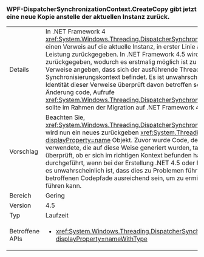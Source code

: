 ### <a name="wpf-dispatchersynchronizationcontextcreatecopy-now-returns-a-new-copy-instead-of-the-current-instance"></a>WPF-DispatcherSynchronizationContext.CreateCopy gibt jetzt eine neue Kopie anstelle der aktuellen Instanz zurück.

|   |   |
|---|---|
|Details|In .NET Framework 4 <xref:System.Windows.Threading.DispatcherSynchronizationContext.CreateCopy> einen Verweis auf die aktuelle Instanz, in erster Linie als zur Optimierung der Leistung zurückgegeben. In .NET Framework 4.5 wird eine neue Instanz zurückgegeben, wodurch es erstmalig möglich ist zu Schlussfolgern, dass gleiche Verweise angeben, dass sich der ausführende Thread im richtigen Synchronisierungskontext befindet.  Es ist unwahrscheinlich, dass Code, der die Identität dieser Verweise überprüft davon betroffen sein sollen, aber aufgrund der Änderung code, Aufrufe <xref:System.Windows.Threading.DispatcherSynchronizationContext.CreateCopy> sollte im Rahmen der Migration auf .NET Framework 4.5 oder höher getestet werden.|
|Vorschlag|Beachten Sie, <xref:System.Windows.Threading.DispatcherSynchronizationContext.CreateCopy> wird nun ein neues zurückgeben <xref:System.Threading.SynchronizationContext?displayProperty=name> Objekt. Zuvor wurde Code, der die Gleichheit von Verweisen verwendete, die auf diese Weise generiert wurden, tatsächlich nicht dahingehend überprüft, ob er sich im richtigen Kontext befunden hat. Dies wird jetzt jedoch durchgeführt, wenn bei der Erstellung .NET 4.5 oder höher verwendet wird.  Obwohl es unwahrscheinlich ist, dass dies zu Problemen führt, sollte das Anwenden der betroffenen Codepfade ausreichend sein, um zu ermitteln, ob dies zu Problemen führen kann.|
|Bereich|Gering|
|Version|4.5|
|Typ|Laufzeit|
|Betroffene APIs|<ul><li><xref:System.Windows.Threading.DispatcherSynchronizationContext.CreateCopy?displayProperty=nameWithType></li></ul>|

